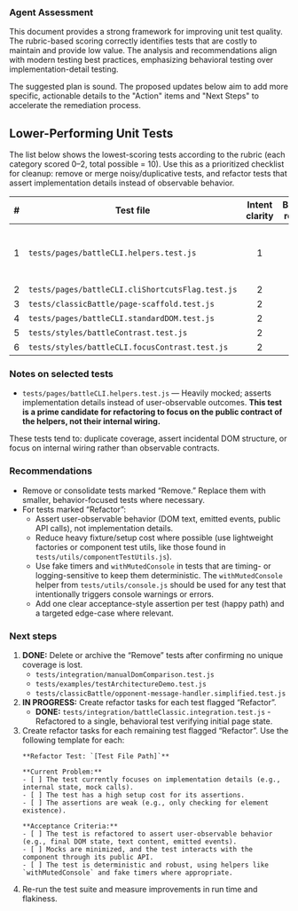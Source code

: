 ### Agent Assessment

This document provides a strong framework for improving unit test quality. The rubric-based scoring correctly identifies tests that are costly to maintain and provide low value. The analysis and recommendations align with modern testing best practices, emphasizing behavioral testing over implementation-detail testing.

The suggested plan is sound. The proposed updates below aim to add more specific, actionable details to the "Action" items and "Next Steps" to accelerate the remediation process.

## Lower-Performing Unit Tests

The list below shows the lowest-scoring tests according to the rubric (each category scored 0–2, total possible = 10). Use this as a prioritized checklist for cleanup: remove or merge noisy/duplicative tests, and refactor tests that assert implementation details instead of observable behavior.

| # | Test file | Intent clarity | Behavioral relevance | Assertion quality | Isolation & robustness | Cost vs coverage | Total | Action |
|---:|---|:--:|:--:|:--:|:--:|:--:|:--:|---|
| 1 | `tests/pages/battleCLI.helpers.test.js` | 1 | 1 | 1 | 1 | 0 | 4 | **Refactor** (focus on observable output, not mocks) |
| 2 | `tests/pages/battleCLI.cliShortcutsFlag.test.js` | 2 | 1 | 1 | 1 | 0 | 5 | Refactor |
| 3 | `tests/classicBattle/page-scaffold.test.js` | 2 | 1 | 1 | 1 | 0 | 5 | Refactor |
| 4 | `tests/pages/battleCLI.standardDOM.test.js` | 2 | 1 | 1 | 2 | 0 | 6 | Refactor |
| 5 | `tests/styles/battleContrast.test.js` | 2 | 1 | 1 | 2 | 0 | 6 | Refactor |
| 6 | `tests/styles/battleCLI.focusContrast.test.js` | 2 | 1 | 2 | 2 | 0 | 7 | Refactor |

### Notes on selected tests

- `tests/pages/battleCLI.helpers.test.js` — Heavily mocked; asserts implementation details instead of user-observable outcomes. **This test is a prime candidate for refactoring to focus on the public contract of the helpers, not their internal wiring.**

These tests tend to: duplicate coverage, assert incidental DOM structure, or focus on internal wiring rather than observable contracts.

### Recommendations

- Remove or consolidate tests marked “Remove.” Replace them with smaller, behavior-focused tests where necessary.
- For tests marked “Refactor”:
	- Assert user-observable behavior (DOM text, emitted events, public API calls), not implementation details.
	- Reduce heavy fixture/setup cost where possible (use lightweight factories or component test utils, like those found in `tests/utils/componentTestUtils.js`).
	- Use fake timers and `withMutedConsole` in tests that are timing- or logging-sensitive to keep them deterministic. The `withMutedConsole` helper from `tests/utils/console.js` should be used for any test that intentionally triggers console warnings or errors.
	- Add one clear acceptance-style assertion per test (happy path) and a targeted edge-case where relevant.

### Next steps

1.  **DONE:** Delete or archive the “Remove” tests after confirming no unique coverage is lost.
    *   `tests/integration/manualDomComparison.test.js`
    *   `tests/examples/testArchitectureDemo.test.js`
    *   `tests/classicBattle/opponent-message-handler.simplified.test.js`
2.  **IN PROGRESS:** Create refactor tasks for each test flagged “Refactor”.
    *   **DONE:** `tests/integration/battleClassic.integration.test.js` - Refactored to a single, behavioral test verifying initial page state.
3.  Create refactor tasks for each remaining test flagged “Refactor”. Use the following template for each:
    ```
    **Refactor Test: `[Test File Path]`**

    **Current Problem:**
    - [ ] The test currently focuses on implementation details (e.g., internal state, mock calls).
    - [ ] The test has a high setup cost for its assertions.
    - [ ] The assertions are weak (e.g., only checking for element existence).

    **Acceptance Criteria:**
    - [ ] The test is refactored to assert user-observable behavior (e.g., final DOM state, text content, emitted events).
    - [ ] Mocks are minimized, and the test interacts with the component through its public API.
    - [ ] The test is deterministic and robust, using helpers like `withMutedConsole` and fake timers where appropriate.
    ```
4.  Re-run the test suite and measure improvements in run time and flakiness.
